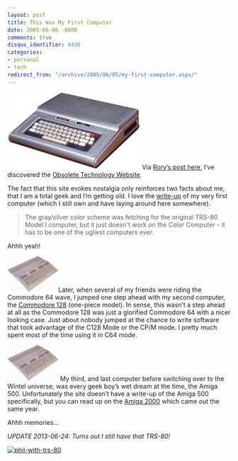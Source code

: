 ```yaml
---
layout: post
title: This Was My First Computer
date: 2005-06-06 -0800
comments: true
disqus_identifier: 4430
categories:
- personal
- tech
redirect_from: "/archive/2005/06/05/my-first-computer.aspx/"
---
```


![TRS 80 Color Computer](/images/Trs80ColorComputer.jpg) Via [Rory’s
post here](http://neopoleon.com/blog/posts/14587.aspx), I’ve discovered
the [Obsolete Technology Website](http://oldcomputers.net/index.html).

The fact that this site evokes nostalgia only reinforces two facts about
me, that I am a total geek and I’m getting old. I love the
[write-up](http://oldcomputers.net/coco.html) of my very first computer
(which I still own and have laying around here somewhere).

> The gray/silver color scheme was fetching for the original TRS-80
> Model I computer, but it just doesn't work on the Color Computer - it
> has to be one of the ugliest computers ever.

Ahhh yeah!

![Commodore 128](/images/Commodore128.jpg)Later, when several of my
friends were riding the Commodore 64 wave, I jumped one step ahead with
my second computer, the [Commodore
128](http://oldcomputers.net/c128d.html) (one-piece model). In sense,
this wasn’t a step ahead at all as the Commodore 128 was just a
glorified Commodore 64 with a nicer looking case. Just about nobody
jumped at the chance to write software that took advantage of the C128
Mode or the CP/M mode. I pretty much spent most of the time using it in
C64 mode.

![Amiga 500](/images/Commodore128.jpg) My third, and last computer
before switching over to the Wintel universe, was every geek boy’s wet
dream at the time, the Amiga 500. Unfortunately the site doesn’t have a
write-up of the Amiga 500 specifically, but you can read up on the
[Amiga 2000](http://oldcomputers.net/amiga2000.html) which came out the
same year.

Ahhh memories...

*UPDATE 2013-06-24: Turns out I still have that TRS-80!*

[![phil-with-trs-80](http://haacked.com/images/haacked_com/WindowsLiveWriter/HowIGotStartedInSoftwareDevelopment_761A/phil-with-trs-80_thumb.jpg "phil-with-trs-80")](http://haacked.com/images/haacked_com/WindowsLiveWriter/HowIGotStartedInSoftwareDevelopment_761A/phil-with-trs-80_2.jpg)

